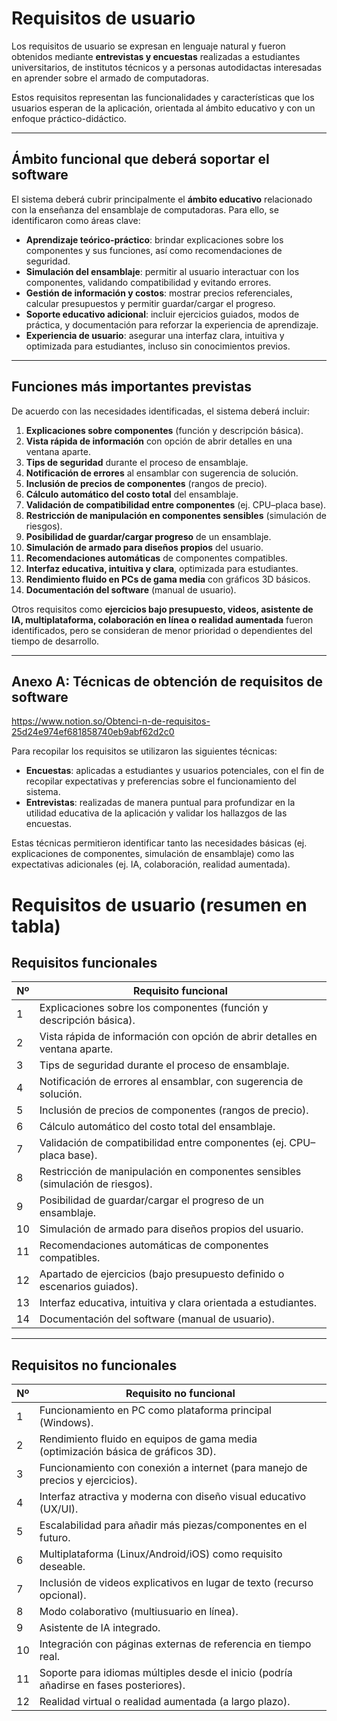 # Requisitos de usuario  

Los requisitos de usuario se expresan en lenguaje natural y fueron obtenidos mediante **entrevistas y encuestas** realizadas a estudiantes universitarios, de institutos técnicos y a personas autodidactas interesadas en aprender sobre el armado de computadoras.  

Estos requisitos representan las funcionalidades y características que los usuarios esperan de la aplicación, orientada al ámbito educativo y con un enfoque práctico-didáctico.  

---

## Ámbito funcional que deberá soportar el software  

El sistema deberá cubrir principalmente el **ámbito educativo** relacionado con la enseñanza del ensamblaje de computadoras. Para ello, se identificaron como áreas clave:  

- **Aprendizaje teórico-práctico**: brindar explicaciones sobre los componentes y sus funciones, así como recomendaciones de seguridad.  
- **Simulación del ensamblaje**: permitir al usuario interactuar con los componentes, validando compatibilidad y evitando errores.  
- **Gestión de información y costos**: mostrar precios referenciales, calcular presupuestos y permitir guardar/cargar el progreso.  
- **Soporte educativo adicional**: incluir ejercicios guiados, modos de práctica, y documentación para reforzar la experiencia de aprendizaje.  
- **Experiencia de usuario**: asegurar una interfaz clara, intuitiva y optimizada para estudiantes, incluso sin conocimientos previos.  

---

## Funciones más importantes previstas  

De acuerdo con las necesidades identificadas, el sistema deberá incluir:  

1. **Explicaciones sobre componentes** (función y descripción básica).  
2. **Vista rápida de información** con opción de abrir detalles en una ventana aparte.  
3. **Tips de seguridad** durante el proceso de ensamblaje.  
4. **Notificación de errores** al ensamblar con sugerencia de solución.  
5. **Inclusión de precios de componentes** (rangos de precio).  
6. **Cálculo automático del costo total** del ensamblaje.  
7. **Validación de compatibilidad entre componentes** (ej. CPU–placa base).  
8. **Restricción de manipulación en componentes sensibles** (simulación de riesgos).  
9. **Posibilidad de guardar/cargar progreso** de un ensamblaje.  
10. **Simulación de armado para diseños propios** del usuario.  
11. **Recomendaciones automáticas** de componentes compatibles.  
12. **Interfaz educativa, intuitiva y clara**, optimizada para estudiantes.  
13. **Rendimiento fluido en PCs de gama media** con gráficos 3D básicos.  
14. **Documentación del software** (manual de usuario).  

Otros requisitos como **ejercicios bajo presupuesto, videos, asistente de IA, multiplataforma, colaboración en línea o realidad aumentada** fueron identificados, pero se consideran de menor prioridad o dependientes del tiempo de desarrollo.  

---

## Anexo A: Técnicas de obtención de requisitos de software  

https://www.notion.so/Obtenci-n-de-requisitos-25d24e974ef681858740eb9abf62d2c0

Para recopilar los requisitos se utilizaron las siguientes técnicas:  

- **Encuestas**: aplicadas a estudiantes y usuarios potenciales, con el fin de recopilar expectativas y preferencias sobre el funcionamiento del sistema.  
- **Entrevistas**: realizadas de manera puntual para profundizar en la utilidad educativa de la aplicación y validar los hallazgos de las encuestas.  

Estas técnicas permitieron identificar tanto las necesidades básicas (ej. explicaciones de componentes, simulación de ensamblaje) como las expectativas adicionales (ej. IA, colaboración, realidad aumentada).  

# Requisitos de usuario (resumen en tabla)

## Requisitos funcionales

| Nº | Requisito funcional                                                                 |
|----|--------------------------------------------------------------------------------------|
| 1  | Explicaciones sobre los componentes (función y descripción básica).                  |
| 2  | Vista rápida de información con opción de abrir detalles en ventana aparte.          |
| 3  | Tips de seguridad durante el proceso de ensamblaje.                                  |
| 4  | Notificación de errores al ensamblar, con sugerencia de solución.                    |
| 5  | Inclusión de precios de componentes (rangos de precio).                              |
| 6  | Cálculo automático del costo total del ensamblaje.                                   |
| 7  | Validación de compatibilidad entre componentes (ej. CPU–placa base).                 |
| 8  | Restricción de manipulación en componentes sensibles (simulación de riesgos).        |
| 9  | Posibilidad de guardar/cargar el progreso de un ensamblaje.                          |
| 10 | Simulación de armado para diseños propios del usuario.                               |
| 11 | Recomendaciones automáticas de componentes compatibles.                              |
| 12 | Apartado de ejercicios (bajo presupuesto definido o escenarios guiados).             |
| 13 | Interfaz educativa, intuitiva y clara orientada a estudiantes.                       |
| 14 | Documentación del software (manual de usuario).                                      |

---

## Requisitos no funcionales

| Nº | Requisito no funcional                                                               |
|----|---------------------------------------------------------------------------------------|
| 1  | Funcionamiento en PC como plataforma principal (Windows).                             |
| 2  | Rendimiento fluido en equipos de gama media (optimización básica de gráficos 3D).     |
| 3  | Funcionamiento con conexión a internet (para manejo de precios y ejercicios).         |
| 4  | Interfaz atractiva y moderna con diseño visual educativo (UX/UI).                     |
| 5  | Escalabilidad para añadir más piezas/componentes en el futuro.                        |
| 6  | Multiplataforma (Linux/Android/iOS) como requisito deseable.                          |
| 7  | Inclusión de videos explicativos en lugar de texto (recurso opcional).                |
| 8  | Modo colaborativo (multiusuario en línea).                                            |
| 9  | Asistente de IA integrado.                                                            |
| 10 | Integración con páginas externas de referencia en tiempo real.                        |
| 11 | Soporte para idiomas múltiples desde el inicio (podría añadirse en fases posteriores).|
| 12 | Realidad virtual o realidad aumentada (a largo plazo).                                |

